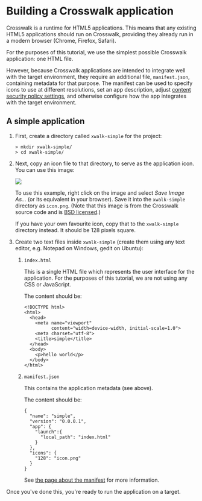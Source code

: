 # Building a Crosswalk application

Crosswalk is a runtime for HTML5 applications. This means that any existing HTML5 applications should run on Crosswalk, providing they already run in a modern browser (Chrome, Firefox, Safari).

For the purposes of this tutorial, we use the simplest possible Crosswalk application: one HTML file.

However, because Crosswalk applications are intended to integrate well with the target environment, they require an additional file, `manifest.json`, containing metadata for that purpose. The manifest can be used to specify icons to use at different resolutions, set an app description, adjust [content security policy settings](http://developer.chrome.com/extensions/contentSecurityPolicy.html), and otherwise configure how the app integrates with the target environment.

<h2 id="A-simple-application">A simple application</h2>

1.  First, create a directory called `xwalk-simple` for the project:

        > mkdir xwalk-simple/
        > cd xwalk-simple/

2.  Next, copy an icon file to that directory, to serve as the application icon. You can use this image:

    <img src="/assets/cw-app-icon.png">

    To use this example, right click on the image and select <em>Save Image As...</em> (or its equivalent in your browser). Save it into the `xwalk-simple` directory as `icon.png`. (Note that this image is from the Crosswalk source code and is [BSD licensed](https://github.com/crosswalk-project/crosswalk/blob/master/LICENSE).)

    If you have your own favourite icon, copy that to the `xwalk-simple` directory instead. It should be 128 pixels square.

3.  Create two text files inside `xwalk-simple` (create them using any text editor, e.g. Notepad on Windows, gedit on Ubuntu):

    1.  `index.html`

        This is a single HTML file which represents the user interface for the application. For the purposes of this tutorial, we are not using any CSS or JavaScript.

        The content should be:

            <!DOCTYPE html>
            <html>
              <head>
                <meta name="viewport"
                      content="width=device-width, initial-scale=1.0">
                <meta charset="utf-8">
                <title>simple</title>
              </head>
              <body>
                <p>hello world</p>
              </body>
            </html>

    2.  `manifest.json`

        This contains the application metadata (see above).

        The content should be:

            {
              "name": "simple",
              "version": "0.0.0.1",
              "app": {
                "launch":{
                  "local_path": "index.html"
                }
              },
              "icons": {
                "128": "icon.png"
              }
            }

        See [the page about the manifest](/documentation/manifest.html) for more information.

Once you've done this, you're ready to run the application on a target.
